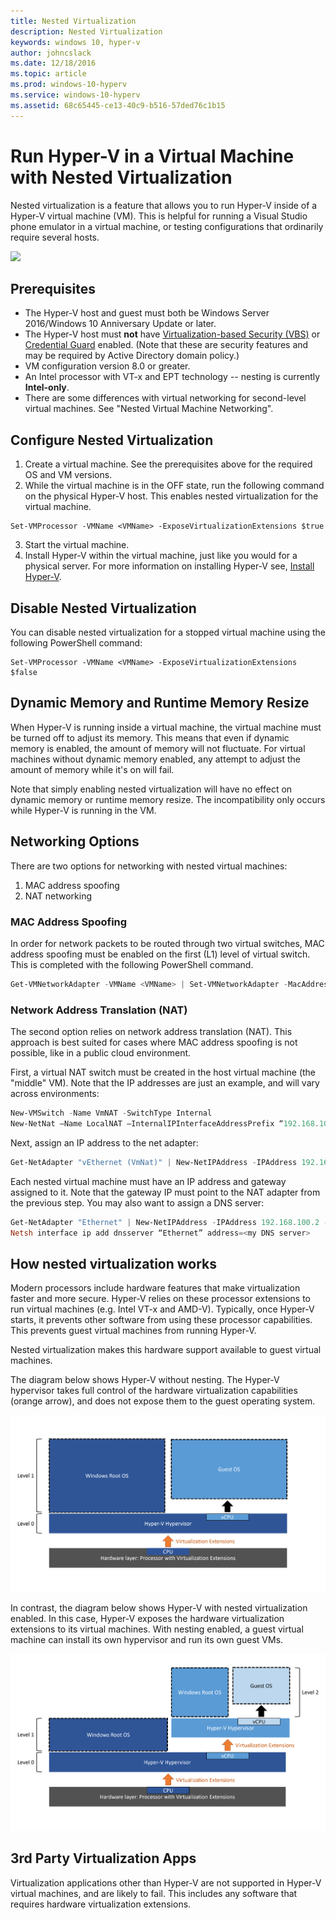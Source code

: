 ```yaml
---
title: Nested Virtualization
description: Nested Virtualization
keywords: windows 10, hyper-v
author: johncslack
ms.date: 12/18/2016
ms.topic: article
ms.prod: windows-10-hyperv
ms.service: windows-10-hyperv
ms.assetid: 68c65445-ce13-40c9-b516-57ded76c1b15
---
```


# Run Hyper-V in a Virtual Machine with Nested Virtualization

Nested virtualization is a feature that allows you to run Hyper-V inside of a Hyper-V virtual machine (VM). This is helpful for running a Visual Studio phone emulator in a virtual machine, or testing configurations that ordinarily require several hosts.

![](./media/HyperVNesting.png)

## Prerequisites

* The Hyper-V host and guest must both be Windows Server 2016/Windows 10 Anniversary Update or later.
* The Hyper-V host must **not** have [Virtualization-based Security (VBS)](https://docs.microsoft.com/en-us/windows/security/threat-protection/windows-defender-exploit-guard/enable-virtualization-based-protection-of-code-integrity) or [Credential Guard](https://docs.microsoft.com/en-us/windows/security/identity-protection/credential-guard/credential-guard) enabled. (Note that these are security features and may be required by Active Directory domain policy.)
* VM configuration version 8.0 or greater.
* An Intel processor with VT-x and EPT technology -- nesting is currently **Intel-only**.
* There are some differences with virtual networking for second-level virtual machines. See "Nested Virtual Machine Networking".


## Configure Nested Virtualization

1. Create a virtual machine. See the prerequisites above for the required OS and VM versions.
2. While the virtual machine is in the OFF state, run the following command on the physical Hyper-V host. This enables nested virtualization for the virtual machine.

```
Set-VMProcessor -VMName <VMName> -ExposeVirtualizationExtensions $true
```
3. Start the virtual machine.
4. Install Hyper-V within the virtual machine, just like you would for a physical server. For more information on installing Hyper-V see, [Install Hyper-V](../quick-start/enable-hyper-v.md).

## Disable Nested Virtualization
You can disable nested virtualization for a stopped virtual machine using the following PowerShell command:
```
Set-VMProcessor -VMName <VMName> -ExposeVirtualizationExtensions $false
```

## Dynamic Memory and Runtime Memory Resize
When Hyper-V is running inside a virtual machine, the virtual machine must be turned off to adjust its memory. This means that even if dynamic memory is enabled, the amount of memory will not fluctuate. For virtual machines without dynamic memory enabled, any attempt to adjust the amount of memory while it's on will fail. 

Note that simply enabling nested virtualization will have no effect on dynamic memory or runtime memory resize. The incompatibility only occurs while Hyper-V is running in the VM.

## Networking Options

There are two options for networking with nested virtual machines: 

1. MAC address spoofing
2. NAT networking

### MAC Address Spoofing
In order for network packets to be routed through two virtual switches, MAC address spoofing must be enabled on the first (L1) level of virtual switch. This is completed with the following PowerShell command.

``` PowerShell
Get-VMNetworkAdapter -VMName <VMName> | Set-VMNetworkAdapter -MacAddressSpoofing On
```

### Network Address Translation (NAT)
The second option relies on network address translation (NAT). This approach is best suited for cases where MAC address spoofing is not possible, like in a public cloud environment.

First, a virtual NAT switch must be created in the host virtual machine (the "middle" VM). Note that the IP addresses are just an example, and will vary across environments:

``` PowerShell
New-VMSwitch -Name VmNAT -SwitchType Internal
New-NetNat –Name LocalNAT –InternalIPInterfaceAddressPrefix “192.168.100.0/24”
```

Next, assign an IP address to the net adapter:

``` PowerShell
Get-NetAdapter "vEthernet (VmNat)" | New-NetIPAddress -IPAddress 192.168.100.1 -AddressFamily IPv4 -PrefixLength 24
```

Each nested virtual machine must have an IP address and gateway assigned to it. Note that the gateway IP must point to the NAT adapter from the previous step. You may also want to assign a DNS server:

``` PowerShell
Get-NetAdapter "Ethernet" | New-NetIPAddress -IPAddress 192.168.100.2 -DefaultGateway 192.168.100.1 -AddressFamily IPv4 -PrefixLength 24
Netsh interface ip add dnsserver “Ethernet” address=<my DNS server>
```

## How nested virtualization works

Modern processors include hardware features that make virtualization faster and more secure. Hyper-V relies on these processor extensions to run virtual machines (e.g. Intel VT-x and AMD-V). Typically, once Hyper-V starts, it prevents other software from using these processor capabilities.  This prevents guest virtual machines from running Hyper-V.

Nested virtualization makes this hardware support available to guest virtual machines.

The diagram below shows Hyper-V without nesting.  The Hyper-V hypervisor takes full control of the hardware virtualization capabilities (orange arrow), and does not expose them to the guest operating system.

![](./media/HVNoNesting.PNG)

In contrast, the diagram below shows Hyper-V with nested virtualization enabled. In this case, Hyper-V exposes the hardware virtualization extensions to its virtual machines. With nesting enabled, a guest virtual machine can install its own hypervisor and run its own guest VMs.

![](./media/HVNesting.png)

## 3rd Party Virtualization Apps

Virtualization applications other than Hyper-V are not supported in Hyper-V virtual machines, and are likely to fail. This includes any software that requires hardware virtualization extensions.
